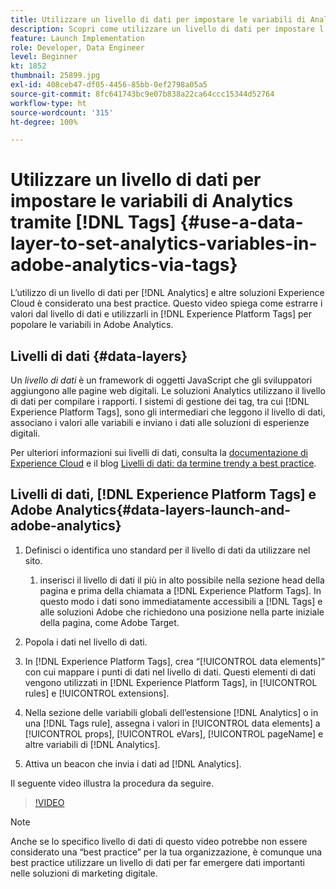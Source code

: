 ```yaml
---
title: Utilizzare un livello di dati per impostare le variabili di Analytics tramite tag
description: Scopri come utilizzare un livello di dati per impostare l’origine dei dati di Analytics e altre soluzioni Experience Cloud.
feature: Launch Implementation
role: Developer, Data Engineer
level: Beginner
kt: 1852
thumbnail: 25899.jpg
exl-id: 408ceb47-df05-4456-85bb-0ef2798a05a5
source-git-commit: 8fc641743bc9e07b838a22ca64ccc15344d52764
workflow-type: ht
source-wordcount: '315'
ht-degree: 100%

---
```


# Utilizzare un livello di dati per impostare le variabili di Analytics tramite [!DNL Tags] {#use-a-data-layer-to-set-analytics-variables-in-adobe-analytics-via-tags}

L’utilizzo di un livello di dati per [!DNL Analytics] e altre soluzioni Experience Cloud è considerato una best practice. Questo video spiega come estrarre i valori dal livello di dati e utilizzarli in [!DNL Experience Platform Tags] per popolare le variabili in Adobe Analytics.

## Livelli di dati {#data-layers}

Un _livello di dati_ è un framework di oggetti JavaScript che gli sviluppatori aggiungono alle pagine web digitali. Le soluzioni Analytics utilizzano il livello di dati per compilare i rapporti. I sistemi di gestione dei tag, tra cui [!DNL Experience Platform Tags], sono gli intermediari che leggono il livello di dati, associano i valori alle variabili e inviano i dati alle soluzioni di esperienze digitali.

Per ulteriori informazioni sui livelli di dati, consulta la [documentazione di Experience Cloud](https://experienceleague.adobe.com/docs/analytics/implementation/prepare/data-layer.html?lang=it) e il blog [Livelli di dati: da termine trendy a best practice](https://blog.adobe.com/en/2014/03/13/data-layers-buzzword-best-practice).

## Livelli di dati, [!DNL Experience Platform Tags] e Adobe Analytics{#data-layers-launch-and-adobe-analytics}

1. Definisci o identifica uno standard per il livello di dati da utilizzare nel sito.

   1. inserisci il livello di dati il più in alto possibile nella sezione head della pagina e prima della chiamata a [!DNL Experience Platform Tags]. In questo modo i dati sono immediatamente accessibili a [!DNL Tags] e alle soluzioni Adobe che richiedono una posizione nella parte iniziale della pagina, come Adobe Target.

1. Popola i dati nel livello di dati.
1. In [!DNL Experience Platform Tags], crea “[!UICONTROL data elements]” con cui mappare i punti di dati nel livello di dati. Questi elementi di dati vengono utilizzati in [!DNL Experience Platform Tags], in [!UICONTROL rules] e [!UICONTROL extensions].
1. Nella sezione delle variabili globali dell’estensione [!DNL Analytics] o in una [!DNL Tags rule], assegna i valori in [!UICONTROL data elements] a [!UICONTROL props], [!UICONTROL eVars], [!UICONTROL pageName] e altre variabili di [!DNL Analytics].
1. Attiva un beacon che invia i dati ad [!DNL Analytics].

Il seguente video illustra la procedura da seguire.

>[!VIDEO](https://video.tv.adobe.com/v/25899/?quality=12&learn=on)

>[!NOTE]
>
>Anche se lo specifico livello di dati di questo video potrebbe non essere considerato una “best practice” per la tua organizzazione, è comunque una best practice utilizzare un livello di dati per far emergere dati importanti nelle soluzioni di marketing digitale.